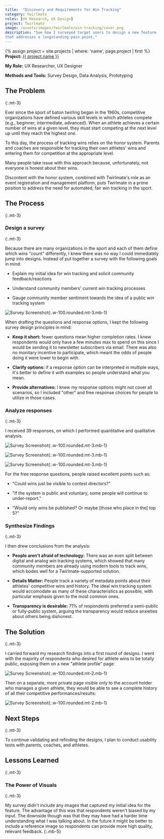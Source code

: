 ```yaml
---
title:  "Discovery and Requirements for Win Tracking"
category: twirlmate
roles: [UX Research, UX Design]
project: Twirlmate
image: /assets/images/twirlmate/win-tracking/cover.png
description: "See how I surveyed target users to design a new feature 
that addresses a longstanding pain point."
---
```

{% assign project = site.projects | where: 'name', page.project | first %}
**Project:** <a href="{{ project.url }}" class="text--link">{{ project.name }}</a>

**My Role:** UX Researcher, UX Designer

**Methods and Tools:** Survey Design, Data Analysis, Prototyping

## The Problem
{:.mt-3}

Ever since the sport of baton twirling began in the 1960s, competitive organizations have defined various skill levels in which athletes compete (e.g., beginner, intermediate, advanced). When an athlete achieves a certain number of wins at a given level, they must start competing at the next level up until they reach the highest one.

To this day, the process of tracking wins relies on the honor system. Parents and coaches are responsible for tracking their own athletes' wins and entering them for competition at the appropriate level.

Many people take issue with this approach because, unfortunately, not everyone is honest about their wins.

Discontent with the honor system, combined with Twirlmate's role as an event registration and management platform, puts Twirlmate in a prime position to address the need for automated, fair win tracking in the sport.

## The Process
{:.mt-3}

### Design a survey
{:.mt-3}

Because there are many organizations in the sport and each of them define which wins "count" differently, I knew there was no way I could immediately jump into designs. Instead of put together a survey with the following goals in mind:

- Explain my initial idea for win tracking and solicit community feedback/reactions

- Understand community members' current win tracking processes

- Gauge community member sentiment towards the idea of a public win tracking system

![Survey Screenshot](/assets/images/twirlmate/win-tracking/survey.png "Survey"){:.w-100.rounded.mt-3.mb-1}

When drafting the questions and response options, I kept the following survey design principles in mind:

- **Keep it short:** fewer questions mean higher completion rates. I knew respondents would only have a few minutes max to spend on this since I would be sending it to newsletter subscribers via email. There was also no monitary incentive to participate, which meant the odds of people doing it were lower to begin with.

- **Clarify options:** if a response option can be interpreted in multiple ways, it's better to define it with examples so people understand what you mean.

- **Provide alternatives:** I knew my response options might not cover all scenarios, so I included "other" and free response choices for people to utilize in those cases.

### Analyze responses
{:.mt-3}

I received 39 responses, on which I performed quantitative and qualitative analysis.

![Survey Screenshot](/assets/images/twirlmate/win-tracking/current-win-tracking-system.png "Survey"){:.w-100.rounded.mt-3.mb-1}

![Survey Screenshot](/assets/images/twirlmate/win-tracking/win-tracking-details.png "Survey"){:.w-100.rounded.mt-3.mb-1}

![Survey Screenshot](/assets/images/twirlmate/win-tracking/visibility-preferences.png "Survey"){:.w-100.rounded.mt-3.mb-1}

For the free response questions, people raised excellent points such as:

- "Could wins just be visible to contest directors?"

- "If the system is public and voluntary, some people will continue to under-report."

- "Would only wins be published? Or maybe [those who place in the] top 5?"


### Synthesize Findings
{:.mt-3}

I then drew conclusions from the analysis:

- **People aren't afraid of technology:** There was an even split between digital and analog win tracking systems, which showed that many community members are already using modern tools to track wins, which bodes well for a Twirlmate-supported solution.

- **Details Matter:** People track a variety of metadata points about their athletes' competitive wins and history. The ideal win tracking system would accomodate as many of these characteristics as possible, with particular emphasis given to the most common ones.

- **Transparency is desirable:** 71% of respondents preferred a semi-public or fully-public system, arguing the transparency would reduce anxieties about others being dishonest.

## The Solution
{:.mt-3}

I carried forward my research findings into a first round of designs. I went with the majority of respondents who desired for athlete wins to be totally public, exposing them on a new "athlete profile" page:

![Survey Screenshot](/assets/images/twirlmate/win-tracking/public-athlete-profile.png "Survey"){:.w-100.rounded.mt-2.mb-1}

Then on a separate, more private page visible only to the account holder who manages a given athlete, they would be able to see a complete history of all their competitive performances/results:

![Survey Screenshot](/assets/images/twirlmate/win-tracking/private-athlete-history.png "Survey"){:.w-100.rounded.mt-2.mb-1}


## Next Steps
{:.mt-3}

To continue validating and refinding the designs, I plan to conduct usability tests with parents, coaches, and athletes.

## Lessons Learned
{:.mt-3}

### The Power of Visuals
{:.mt-3}

My survey didn't include any images that captured my initial idea for the feature. The advantage of this was that respondents weren't biased by my input. The downside though was that they may have had a harder time understanding what I was talking about. In the future it might be better to include a reference image so respondents can provide more high quality, relevant feedback.
{:.mb-5}